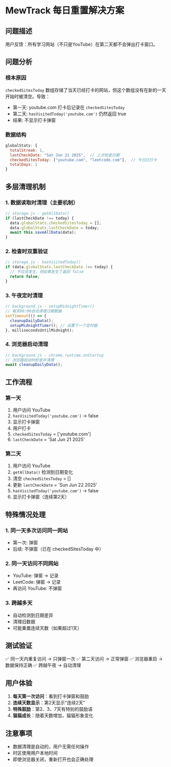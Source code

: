 # MewTrack 每日重置解决方案

## 问题描述

用户反馈：所有学习网站（不只是YouTube）在第二天都不会弹出打卡窗口。

## 问题分析

### 根本原因
`checkedSitesToday` 数组存储了当天已经打卡的网站，但这个数组没有在新的一天开始时被清空。导致：
- 第一天: youtube.com 打卡后记录在 `checkedSitesToday`
- 第二天: `hasVisitedToday('youtube.com')` 仍然返回 true
- 结果: 不显示打卡弹窗

### 数据结构
```javascript
globalStats: {
  totalStreak: 1,
  lastCheckDate: "Sat Jun 21 2025",  // 上次检查日期
  checkedSitesToday: ["youtube.com", "leetcode.com"],  // 今日已打卡
  totalDays: 1
}
```

## 多层清理机制

### 1. 数据读取时清理（主要机制）
```javascript
// storage.js - getAllData()
if (lastCheckDate !== today) {
  data.globalStats.checkedSitesToday = [];
  data.globalStats.lastCheckDate = today;
  await this.saveAllData(data);
}
```

### 2. 检查时双重验证
```javascript
// storage.js - hasVisitedToday()
if (data.globalStats.lastCheckDate !== today) {
  // 不应该发生，但如果发生了返回 false
  return false;
}
```

### 3. 午夜定时清理
```javascript
// background.js - setupMidnightTimer()
// 每天00:00自动清理过期数据
setTimeout(() => {
  cleanupDailyData();
  setupMidnightTimer(); // 设置下一个定时器
}, millisecondsUntilMidnight);
```

### 4. 浏览器启动清理
```javascript
// background.js - chrome.runtime.onStartup
// 浏览器启动时检查并清理
await cleanupDailyData();
```

## 工作流程

### 第一天
1. 用户访问 YouTube
2. `hasVisitedToday('youtube.com')` → false
3. 显示打卡弹窗
4. 用户打卡
5. `checkedSitesToday` = ['youtube.com']
6. `lastCheckDate` = 'Sat Jun 21 2025'

### 第二天
1. 用户访问 YouTube
2. `getAllData()` 检测到日期变化
3. 清空 `checkedSitesToday` = []
4. 更新 `lastCheckDate` = 'Sun Jun 22 2025'
5. `hasVisitedToday('youtube.com')` → false
6. 显示打卡弹窗（连续第2天）

## 特殊情况处理

### 1. 同一天多次访问同一网站
- 第一次: 弹窗
- 后续: 不弹窗（已在 checkedSitesToday 中）

### 2. 同一天访问不同网站
- YouTube: 弹窗 → 记录
- LeetCode: 弹窗 → 记录
- 再访问 YouTube: 不弹窗

### 3. 跨越多天
- 自动检测到日期差异
- 清理旧数据
- 可能重置连续天数（如果超过1天）

## 测试验证

✅ 同一天内重复访问 → 只弹窗一次
✅ 第二天访问 → 正常弹窗
✅ 浏览器重启 → 数据保持正确
✅ 跨越午夜 → 自动清理

## 用户体验

1. **每天第一次访问**：看到打卡弹窗和鼓励
2. **连续天数显示**：第2天显示"连续2天"
3. **特殊鼓励**：第2、3、7天有特别的鼓励语
4. **猫猫成长**：随着天数增加，猫猫形象变化

## 注意事项

- 数据清理是自动的，用户无需任何操作
- 时区使用用户本地时间
- 即使浏览器关闭，重新打开也会正确处理